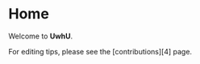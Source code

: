 # Home

Welcome to **UwhU**.

For editing tips, please see the [contributions][4] page.

[1]: /contributing.md "Contributing"

